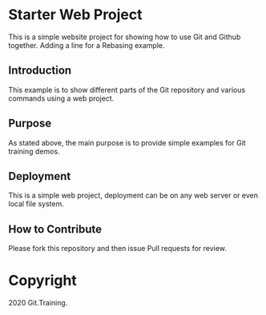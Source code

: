 # Starter Web Project

This is a simple website project for showing how to use Git and Github together.
Adding a line for a Rebasing example. 
## Introduction

This example is to show different parts of the Git repository and various commands using a web project.

## Purpose

As stated above, the main purpose is to provide simple examples for Git training demos.

## Deployment

This is a simple web project, deployment can be on any web server or even local file system.

## How to Contribute

Please fork this repository and then issue Pull requests for review.

# Copyright

2020 Git.Training.